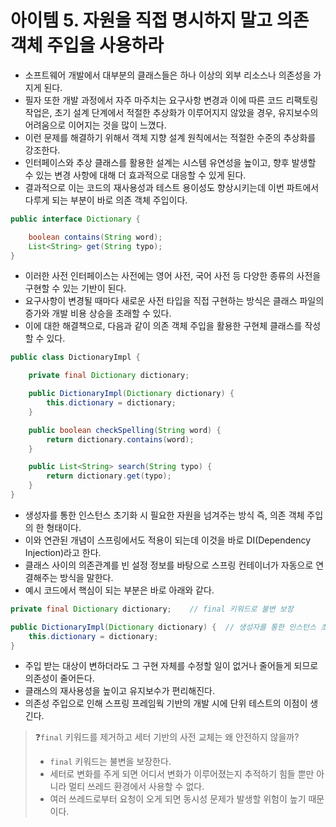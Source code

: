 # 아이템 5. 자원을 직접 명시하지 말고 의존 객체 주입을 사용하라

* 소프트웨어 개발에서 대부분의 클래스들은 하나 이상의 외부 리소스나 의존성을 가지게 된다.
* 필자 또한 개발 과정에서 자주 마주치는 요구사항 변경과 이에 따른 코드 리팩토링 작업은, 초기 설계 단계에서 적절한 추상화가 이루어지지 않았을 경우, 유지보수의 어려움으로 이어지는 것을 많이 느꼈다.
* 이런 문제를 해결하기 위해서 객체 지향 설계 원칙에서는 적절한 수준의 추상화를 강조한다.
* 인터페이스와 추상 클래스를 활용한 설계는 시스템 유연성을 높이고, 향후 발생할 수 있는 변경 사항에 대해 더 효과적으로 대응할 수 있게 된다.
* 결과적으로 이는 코드의 재사용성과 테스트 용이성도 향상시키는데 이번 파트에서 다루게 되는 부분이 바로 의존 객체 주입이다.

```java
public interface Dictionary {

	boolean contains(String word);
	List<String> get(String typo);
}
```

* 이러한 사전 인터페이스는 사전에는 영어 사전, 국어 사전 등 다양한 종류의 사전을 구현할 수 있는 기반이 된다.
* 요구사항이 변경될 때마다 새로운 사전 타입을 직접 구현하는 방식은 클래스 파일의 증가와 개발 비용 상승을 초래할 수 있다.
* 이에 대한 해결책으로, 다음과 같이 의존 객체 주입을 활용한 구현체 클래스를 작성할 수 있다.

```java
public class DictionaryImpl {

	private final Dictionary dictionary;

	public DictionaryImpl(Dictionary dictionary) {
		this.dictionary = dictionary;
	}

	public boolean checkSpelling(String word) {
		return dictionary.contains(word);
	}

	public List<String> search(String typo) {
		return dictionary.get(typo);
	}
}
```

* 생성자를 통한 인스턴스 초기화 시 필요한 자원을 넘겨주는 방식 즉, 의존 객체 주입의 한 형태이다.
* 이와 연관된 개념이 스프링에서도 적용이 되는데 이것을 바로 DI(Dependency Injection)라고 한다.
* 클래스 사이의 의존관계를 빈 설정 정보를 바탕으로 스프링 컨테이너가 자동으로 연결해주는 방식을 말한다.
* 예시 코드에서 핵심이 되는 부분은 바로 아래와 같다.

```java
private final Dictionary dictionary;    // final 키워드로 불변 보장

public DictionaryImpl(Dictionary dictionary) {  // 생성자를 통한 인스턴스 초기화
	this.dictionary = dictionary;    
}
```

* 주입 받는 대상이 변하더라도 그 구현 자체를 수정할 일이 없거나 줄어들게 되므로 의존성이 줄어든다.
* 클래스의 재사용성을 높이고 유지보수가 편리해진다.
* 의존성 주입으로 인해 스프링 프레임웍 기반의 개발 시에 단위 테스트의 이점이 생긴다.

> ❓`final` 키워드를 제거하고 세터 기반의 사전 교체는 왜 안전하지 않을까?
>
> * `final` 키워드는 불변을 보장한다.<br>
> * 세터로 변화를 주게 되면 어디서 변화가 이루어졌는지 추적하기 힘들 뿐만 아니라 멀티 쓰레드 환경에서 사용할 수 없다.<br>
> * 여러 쓰레드로부터 요청이 오게 되면 동시성 문제가 발생할 위험이 높기 때문이다.<br>